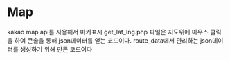 # Map
kakao map api를 사용해서 마커표시
get_lat_lng.php 파일은 지도위에 마우스 클릭을 하여 콘솔을 통해 json데이터를 얻는 코드이다. route_data에서 관리하는 json데이터를 생성하기 위해 만든 코드이다

